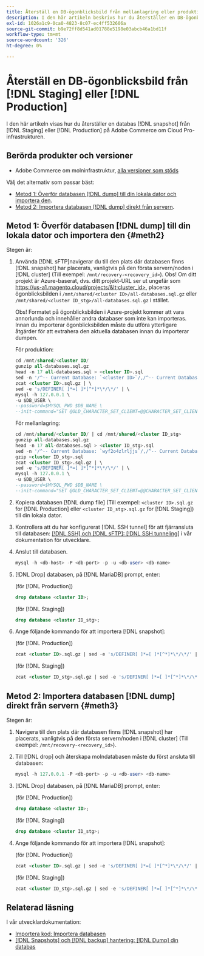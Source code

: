 ```yaml
---
title: Återställ en DB-ögonblicksbild från mellanlagring eller produktion
description: I den här artikeln beskrivs hur du återställer en DB-ögonblicksbild från Staging eller Production på Adobe Commerce i molninfrastrukturen.
exl-id: 1026a1c9-0ca0-4823-8c07-ec4ff532606a
source-git-commit: b9e72ff8d541ad01788e5198e03abcb46a1bd11f
workflow-type: tm+mt
source-wordcount: '326'
ht-degree: 0%

---
```


# Återställ en DB-ögonblicksbild från [!DNL Staging] eller [!DNL Production]

I den här artikeln visas hur du återställer en databas [!DNL snapshot] från [!DNL Staging] eller [!DNL Production] på Adobe Commerce om Cloud Pro-infrastrukturen.

## Berörda produkter och versioner

* Adobe Commerce om molninfrastruktur, [alla versioner som stöds](https://magento.com/sites/default/files/magento-software-lifecycle-policy.pdf)

Välj det alternativ som passar bäst:

* [Metod 1: Överför databasen [!DNL dump] till din lokala dator och importera den](#meth2).
* [Metod 2: Importera databasen [!DNL dump] direkt från servern](#meth3).

## Metod 1: Överför databasen [!DNL dump] till din lokala dator och importera den {#meth2}

Stegen är:

1. Använda [!DNL sFTP]navigerar du till den plats där databasen finns [!DNL snapshot] har placerats, vanligtvis på den första servern/noden i [!DNL cluster] (Till exempel: `/mnt/recovery-<recovery_id>`). Obs! Om ditt projekt är Azure-baserat, dvs. ditt projekt-URL ser ut ungefär som https://us-a1.magento.cloud/projects/&lt;cluster_id>, placeras ögonblicksbilden i `/mnt/shared/<cluster ID>/all-databases.sql.gz` eller `/mnt/shared/<cluster ID_stg>/all-databases.sql.gz` i stället.

   Obs! Formatet på ögonblicksbilden i Azure-projekt kommer att vara annorlunda och innehåller andra databaser som inte kan importeras. Innan du importerar ögonblicksbilden måste du utföra ytterligare åtgärder för att extrahera den aktuella databasen innan du importerar dumpen.

   För produktion:

   ```sql
   cd /mnt/shared/<cluster ID/
   gunzip all-databases.sql.gz 
   head -n 17 all-databases.sql > <cluster ID>.sql 
   sed -n '/^-- Current Database: `<cluster ID>`/,/^-- Current Database: `/p' all-databases.sql >> <cluster ID>.sql gzip <cluster ID>.sql
   zcat <cluster ID>.sql.gz | \
   sed -e 's/DEFINER[ ]*=[ ]*[^*]*\*/\*/' | \
   mysql -h 127.0.0.1 \
   -u $DB_USER \
   --password=$MYSQL_PWD $DB_NAME \
   --init-command="SET @OLD_CHARACTER_SET_CLIENT=@@CHARACTER_SET_CLIENT ;SET @OLD_CHARACTER_SET_RESULTS=@@CHARACTER_SET_RESULTS ;SET @OLD_COLLATION_CONNECTION=@@COLLATION_CONNECTION ;SET NAMES utf8 ;SET @OLD_TIME_ZONE=@@TIME_ZONE ;SET TIME_ZONE='+00:00' ;SET @OLD_UNIQUE_CHECKS=@@UNIQUE_CHECKS, UNIQUE_CHECKS=0 ;SET @OLD_FOREIGN_KEY_CHECKS=@@FOREIGN_KEY_CHECKS, FOREIGN_KEY_CHECKS=0 ;SET @OLD_SQL_MODE=@@SQL_MODE, SQL_MODE='NO_AUTO_VALUE_ON_ZERO' ;SET @OLD_SQL_NOTES=@@SQL_NOTES, SQL_NOTES=0;"
   ```

   För mellanlagring:

   ```sql
   cd /mnt/shared/<cluster ID/ | cd /mnt/shared/<cluster ID_stg>
   gunzip all-databases.sql.gz 
   head -n 17 all-databases.sql > <cluster ID_stg>.sql
   sed -n '/^-- Current Database: `wyf2o4zlrljjs`/,/^-- Current Database: `/p' all-databases.sql >> <cluster ID_stg>.sql 
   gzip <cluster ID_stg>.sql  
   zcat <cluster ID_stg>.sql.gz | \
   sed -e 's/DEFINER[ ]*=[ ]*[^*]*\*/\*/' | \
   mysql -h 127.0.0.1 \
   -u $DB_USER \
   --password=$MYSQL_PWD $DB_NAME \
   --init-command="SET @OLD_CHARACTER_SET_CLIENT=@@CHARACTER_SET_CLIENT ;SET @OLD_CHARACTER_SET_RESULTS=@@CHARACTER_SET_RESULTS ;SET @OLD_COLLATION_CONNECTION=@@COLLATION_CONNECTION ;SET NAMES utf8 ;SET @OLD_TIME_ZONE=@@TIME_ZONE ;SET TIME_ZONE='+00:00' ;SET @OLD_UNIQUE_CHECKS=@@UNIQUE_CHECKS, UNIQUE_CHECKS=0 ;SET @OLD_FOREIGN_KEY_CHECKS=@@FOREIGN_KEY_CHECKS, FOREIGN_KEY_CHECKS=0 ;SET @OLD_SQL_MODE=@@SQL_MODE, SQL_MODE='NO_AUTO_VALUE_ON_ZERO' ;SET @OLD_SQL_NOTES=@@SQL_NOTES, SQL_NOTES=0;"
   ```

1. Kopiera databasen [!DNL dump file] (Till exempel: `<cluster ID>.sql.gz` for [!DNL Production] eller `<cluster ID_stg>.sql.gz` for [!DNL Staging]) till din lokala dator.
1. Kontrollera att du har konfigurerat [!DNL SSH tunnel] för att fjärransluta till databasen: [[!DNL SSH] och [!DNL sFTP]: [!DNL SSH tunneling]](https://devdocs.magento.com/cloud/env/environments-ssh.html#env-start-tunn) i vår dokumentation för utvecklare.
1. Anslut till databasen.

   ```sql
   mysql -h <db-host> -P <db-port> -p -u <db-user> <db-name>
   ```

1. [!DNL Drop] databasen, på [!DNL MariaDB] prompt, enter:

   (för [!DNL Production])

   ```sql
   drop database <cluster ID>;
   ```

   (för [!DNL Staging])

   ```sql
   drop database <cluster ID_stg>;
   ```

1. Ange följande kommando för att importera [!DNL snapshot]:

   (för [!DNL Production])

   ```sql
   zcat <cluster ID>.sql.gz | sed -e 's/DEFINER[ ]*=[ ]*[^*]*\*/\*/' | mysql -h 127.0.0.1 -P <db-port> -p -u   <db-user> <db-name>
   ```

   (för [!DNL Staging])

   ```sql
   zcat <cluster ID_stg>.sql.gz | sed -e 's/DEFINER[ ]*=[ ]*[^*]*\*/\*/' | mysql -h 127.0.0.1 -P <db-port> -p -u   <db-user> <db-name>
   ```

## Metod 2: Importera databasen [!DNL dump] direkt från servern {#meth3}

Stegen är:

1. Navigera till den plats där databasen finns [!DNL snapshot] har placerats, vanligtvis på den första servern/noden i [!DNL cluster] (Till exempel: `/mnt/recovery-<recovery_id>`).
1. Till [!DNL drop] och återskapa molndatabasen måste du först ansluta till databasen:

   ```sql
   mysql -h 127.0.0.1 -P <db-port> -p -u <db-user> <db-name>
   ```

1. [!DNL Drop] databasen, på [!DNL MariaDB] prompt, enter:

   (för [!DNL Production])

   ```sql
   drop database <cluster ID>;
   ```

   (för [!DNL Staging])

   ```sql
   drop database <cluster ID_stg>;
   ```

1. Ange följande kommando för att importera [!DNL snapshot]:

   (för [!DNL Production])

   ```sql
   zcat <cluster ID>.sql.gz | sed -e 's/DEFINER[ ]*=[ ]*[^*]*\*/\*/' | mysql -h 127.0.0.1 -p -u <db-user> <db-name>
   ```

   (för [!DNL Staging])

   ```sql
   zcat <cluster ID_stg>.sql.gz | sed -e 's/DEFINER[ ]*=[ ]*[^*]*\*/\*/' | mysql -h 127.0.0.1 -p -u <db-user> <db-name>
   ```

## Relaterad läsning

I vår utvecklardokumentation:

* [Importera kod: Importera databasen](https://devdocs.magento.com/cloud/setup/first-time-setup-import-import.html#cloud-import-db)
* [[!DNL Snapshots] och [!DNL backup] hantering: [!DNL Dump] din databas](https://devdocs.magento.com/cloud/project/project-webint-snap.html#db-dump)
